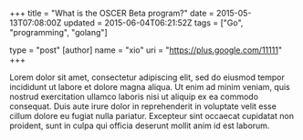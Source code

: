 +++
title = "What is the OSCER Beta program?"
date = 2015-05-13T07:08:00Z
updated = 2015-06-04T06:21:52Z
tags = ["Go", "programming", "golang"]

type = "post"
[author]
	name = "xio"
	uri = "https://plus.google.com/11111"
+++

Lorem dolor sit amet, consectetur adipiscing elit, sed do eiusmod tempor incididunt ut labore et dolore magna aliqua. 
Ut enim ad minim veniam, quis nostrud exercitation ullamco laboris nisi ut aliquip ex ea commodo consequat. 
Duis aute irure dolor in reprehenderit in voluptate velit esse cillum dolore eu fugiat nulla pariatur. 
Excepteur sint occaecat cupidatat non proident, sunt in culpa qui officia deserunt mollit anim id est laborum.